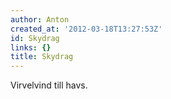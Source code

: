 ```yaml
---
author: Anton
created_at: '2012-03-18T13:27:53Z'
id: Skydrag
links: {}
title: Skydrag
---
```


Virvelvind till havs.

